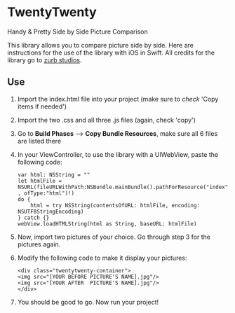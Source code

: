 # TwentyTwenty
Handy &amp; Pretty Side by Side Picture Comparison

This library allows you to compare picture side by side. Here are instructions for the use of the library with iOS in Swift. All credits for the library go to <a href="http://zurb.com/playground/twentytwenty">zurb studios</a>.

## Use

1. Import the index.html file into your project (make sure to *check* 'Copy items if needed')

2. Import the two .css and all three .js files (again, check 'copy')

3. Go to **Build Phases** –> **Copy Bundle Resources**, make sure all 6 files are listed there

4. In your ViewController, to use the library with a UIWebView, paste the following code:

    `var html: NSString = ""`<br>
    `let htmlFile = NSURL(fileURLWithPath:NSBundle.mainBundle().pathForResource("index", ofType:"html")!)`<br>
    `do {`<br>
    `    html = try NSString(contentsOfURL: htmlFile, encoding: NSUTF8StringEncoding)`<br>
    `} catch {}`<br>
    `webView.loadHTMLString(html as String, baseURL: htmlFile)`<br>

5. Now, import two pictures of your choice. Go through step 3 for the pictures again.

6. Modify the following code to make it display your pictures:

    `<div class="twentytwenty-container">`<br>
      `<img src="[YOUR BEFORE PICTURE'S NAME].jpg"/>`<br>
      `<img src="[YOUR AFTER  PICTURE'S NAME].jpg"/>`<br>
    `</div>`<br>

7. You should be good to go. Now run your project!
